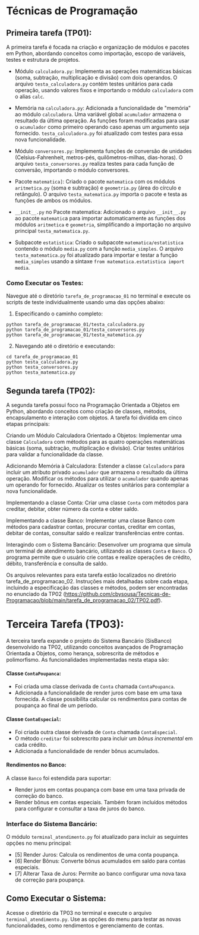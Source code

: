 # Técnicas de Programação

## Primeira tarefa (TP01):
A primeira tarefa é focada na criação e organização de módulos e pacotes em Python, abordando conceitos como importação, escopo de variáveis, testes e estrutura de projetos.

- Módulo `calculadora.py`: Implementa as operações matemáticas básicas (soma, subtração, multiplicação e divisão) com dois operandos. O arquivo `testa_calculadora.py` contém testes unitários para cada operação, usando valores fixos e importando o módulo `calculadora` com o alias `calc`.

- Memória na `calculadora.py`: Adicionada a funcionalidade de "memória" ao módulo `calculadora`. Uma variável global `acumulador` armazena o resultado da última operação. As funções foram modificadas para usar o `acumulador` como primeiro operando caso apenas um argumento seja fornecido. `testa_calculadora.py` foi atualizado com testes para essa nova funcionalidade.

- Módulo `conversores.py`: Implementa funções de conversão de unidades (Celsius-Fahrenheit, metros-pés, quilômetros-milhas, dias-horas). O arquivo `testa_conversores.py` realiza testes para cada função de conversão, importando o módulo conversores.

- Pacote `matematica]`: Criado o pacote `matematica` com os módulos `aritmetica.py` (soma e subtração) e `geometria.py` (área do círculo e retângulo). O arquivo `testa_matematica.py` importa o pacote e testa as funções de ambos os módulos.

- `__init__.py` no Pacote matematica: Adicionado o arquivo `__init__.py` ao pacote `matematic`a para importar automaticamente as funções dos módulos `aritmetica` e `geometria`, simplificando a importação no arquivo principal `testa_matematica.py`.

- Subpacote `estatistica`: Criado o subpacote `matematica/estatistica` contendo o módulo `media.py` com a função `media_simples`. O arquivo `testa_matematica.py` foi atualizado para importar e testar a função `media_simples` usando a sintaxe `from matematica.estatistica import media`.

### Como Executar os Testes:

Navegue até o diretório `tarefa_de_programacao_01` no terminal e execute os scripts de teste individualmente usando uma das opções abaixo:
1. Especificando o caminho completo:
```
python tarefa_de_programacao_01/testa_calculadora.py
python tarefa_de_programacao_01/testa_conversores.py
python tarefa_de_programacao_01/testa_matematica.py
```
2. Navegando até o diretório e executando:
```
cd tarefa_de_programacao_01
python testa_calculadora.py
python testa_conversores.py
python testa_matematica.py
```

## Segunda tarefa (TP02):
A segunda tarefa possui foco na Programação Orientada a Objetos em Python, abordando conceitos como criação de classes, métodos, encapsulamento e interação com objetos. A tarefa foi dividida em cinco etapas principais:

Criando um Módulo Calculadora Orientado a Objetos: Implementar uma classe `Calculadora` com métodos para as quatro operações matemáticas básicas (soma, subtração, multiplicação e divisão). Criar testes unitários para validar a funcionalidade da classe.

Adicionando Memória à Calculadora: Estender a classe `Calculadora` para incluir um atributo privado `acumulador` que armazena o resultado da última operação. Modificar os métodos para utilizar o `acumulador` quando apenas um operando for fornecido. Atualizar os testes unitários para contemplar a nova funcionalidade.

Implementando a classe Conta: Criar uma classe `Conta` com métodos para creditar, debitar, obter número da conta e obter saldo.

Implementando a classe Banco: Implementar uma classe Banco com métodos para cadastrar contas, procurar contas, creditar em contas, debitar de contas, consultar saldo e realizar transferências entre contas.

Interagindo com o Sistema Bancário: Desenvolver um programa que simula um terminal de atendimento bancário, utilizando as classes `Conta` e `Banco`. O programa permite que o usuário crie contas e realize operações de crédito, débito, transferência e consulta de saldo.

Os arquivos relevantes para esta tarefa estão localizados no diretório tarefa_de_programacao_02. Instruções mais detalhadas sobre cada etapa, incluindo a especificação das classes e métodos, podem ser encontradas no enunciado da TP02 (https://github.com/cbysousa/Tecnicas-de-Programacao/blob/main/tarefa_de_programacao_02/TP02.pdf).

# Terceira Tarefa (TP03):
A terceira tarefa expande o projeto do Sistema Bancário (SisBanco) desenvolvido na TP02, utilizando conceitos avançados de Programação Orientada a Objetos, como herança, sobrescrita de métodos e polimorfismo. As funcionalidades implementadas nesta etapa são:

#### Classe `ContaPoupanca`:
- Foi criada uma classe derivada de `Conta` chamada `ContaPoupanca`.
- Adicionada a funcionalidade de render juros com base em uma taxa fornecida.
A classe possibilita calcular os rendimentos para contas de poupança ao final de um período.

#### Classe `ContaEspecial`:

- Foi criada outra classe derivada de `Conta` chamada `ContaEspecial`.
- O método `creditar` foi sobrescrito para incluir um *bônus incremental* em cada crédito.
- Adicionada a funcionalidade de render bônus acumulados.

#### Rendimentos no Banco:

A classe `Banco` foi estendida para suportar:
- Render juros em contas poupança com base em uma taxa privada de correção do banco.
- Render bônus em contas especiais.
Também foram incluídos métodos para configurar e consultar a taxa de juros do banco.

### Interface do Sistema Bancário:

O módulo `terminal_atendimento.py` foi atualizado para incluir as seguintes opções no menu principal:
- [5] Render Juros: Calcula os rendimentos de uma conta poupança.
- [6] Render Bônus: Converte bônus acumulados em saldo para contas especiais.
- [7] Alterar Taxa de Juros: Permite ao banco configurar uma nova taxa de correção para poupança.

## Como Executar o Sistema:
Acesse o diretório da TP03 no terminal e execute o arquivo `terminal_atendimento.py`.
Use as opções do menu para testar as novas funcionalidades, como rendimentos e gerenciamento de contas.
